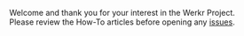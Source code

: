 Welcome and thank you for your interest in the Werkr Project.  
Please review the How-To articles before opening any [issues](https://github.com/DarkgreyDevelopment/Werkr.App/issues/new/choose).